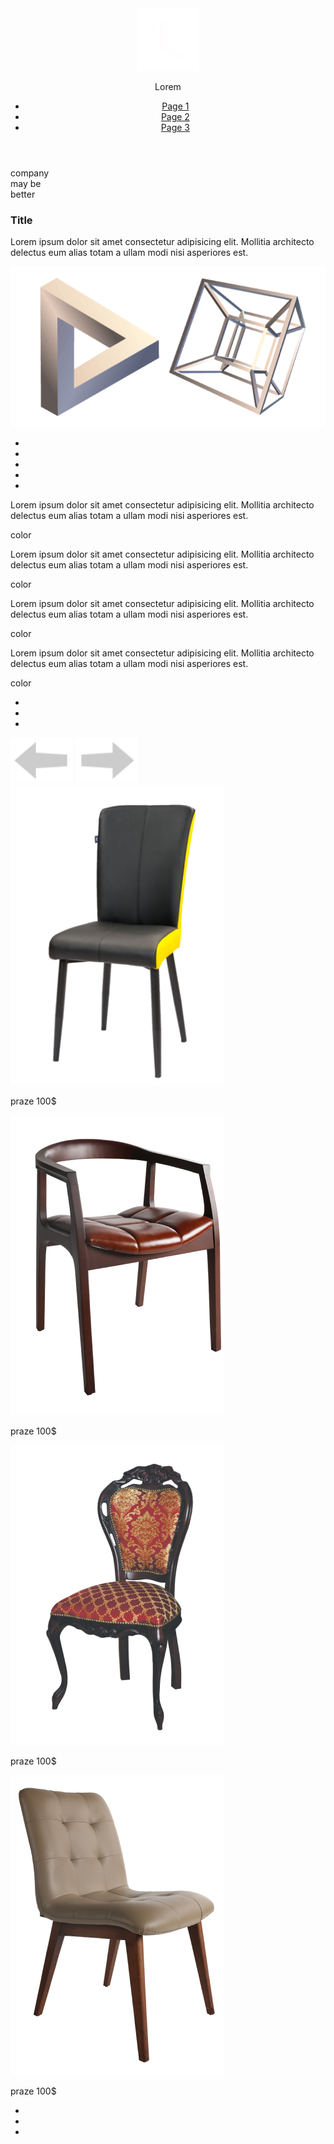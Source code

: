 <!DOCTYPE html>
<html lang="en">
<head>
   <meta charset="UTF-8">
   <meta http-equiv="X-UA-Compatible" content="IE=edge">
   <meta name="viewport" content="width=device-width, initial-scale=1.0">
   <link rel="stylesheet" href="css/style.css">
   <title>Self 15</title>
</head>
<body>
   <div class="wrapper">
      <div class="content">
         <div id="page0" class="page0">
            <header class="header">
               <div class="container">
                  <div id="header__container" class="header__container">
                     <img class="logo" src="img/logo.png" alt="icon">
                     <div class="lorem">
                        <p class="lorem_text">
                           Lorem
                        </p>
                     </div>
                     <nav class="menu nav">
                        <ul class="menu_list">
                           <li class="menu_item">
                              <a onclick="show1()" href="#" class="menu_link">
                                 Page 1
                              </a>
                           </li>
                           <li class="menu_item">
                              <a onclick="show2()" href="#" class="menu_link">
                                 Page 2
                              </a>
                           </li>
                           <li class="menu_item">
                              <a onclick="show3()" href="#" class="menu_link">
                                 Page 3
                              </a>
                           </li>
                        </ul>
                     </nav>
                  </div>
               </div>
            </header>
            <div id="cont" class="cont">
               <div class="page0_content">
                  <div class="page0_word1 text1">company</div>
                  <div class="page0_word2 text1">may be</div>
                  <div class="page0_word3 text1">better</div>
               </div>
            </div>
         </div>
         <div id="page1" class="page1">
            <div onclick="back()" class="btn01">
               <div class="close"></div>
            </div>
            <div id="page1_content" class="page1_content">
               <div class="page1_text">
                  <h3>Title</h3>
                  <p>Lorem ipsum dolor sit amet consectetur adipisicing elit. Mollitia 
                     architecto delectus eum alias totam a ullam modi nisi asperiores est.</p>
               </div>
               <img src="img/img1.png" alt="icon" class="page1_img">
            </div>
            <div class="square">
               <ul>
                  <li></li>
                  <li></li>
                  <li></li>
                  <li></li>
                  <li></li>
               </ul>
            </div>
         </div>
         <div id="page2" class="page2">
            <div onclick="back2()" class="btn01">
               <div class="close"></div>
            </div>
            <div id="page2_items" class="cont2">
               <div class="page2_items">
                  <div class="page2_item">
                     <div class="text2">
                        Lorem ipsum dolor sit amet consectetur adipisicing elit. 
                        Mollitia architecto delectus eum alias totam a ullam modi nisi asperiores est. 
                     </div>
                     <div class="btn2">
                        <p onclick="bg()" class="link2 link21">color</p>
                     </div>
                  </div>
                  <div class="page2_item">
                     <div class="text2">
                        Lorem ipsum dolor sit amet consectetur adipisicing elit. 
                        Mollitia architecto delectus eum alias totam a ullam modi nisi asperiores est. 
                     </div>
                     <div class="btn2">
                        <p onclick="bg2()" class="link2 link22">color</p>
                     </div>
                  </div>
                  <div class="page2_item">
                     <div class="text2">
                        Lorem ipsum dolor sit amet consectetur adipisicing elit. 
                        Mollitia architecto delectus eum alias totam a ullam modi nisi asperiores est. 
                     </div>
                     <div class="btn2">
                        <p onclick="bg3()" class="link2 link23">color</p>
                     </div>
                  </div>
                  <div class="page2_item">
                     <div class="text2">
                        Lorem ipsum dolor sit amet consectetur adipisicing elit. 
                        Mollitia architecto delectus eum alias totam a ullam modi nisi asperiores est. 
                     </div>
                     <div class="btn2">
                        <p onclick="bg4()" class="link2 link24">color</p>
                     </div>
                  </div>
               </div>
               <div class="circle">
                  <ul>
                     <li></li>
                     <li></li>
                     <li></li>
                  </ul>
               </div>
            </div>
         </div>
         <div id="page3" class="page3">
            <div class="conteiner">
               <div onclick="back3()" class="btn01">
                  <div class="close"></div>
               </div>
               <div class="page3_content">
                  <div class="arrow">
                     <img onclick="turn()" src="img/arl.png" alt="icon" class="img_ar">
                     <img onclick="turn1()" src="img/arr.png" alt="icon" class="img_ar">
                  </div>
                  <div class="page3_items">
                     <div id="page3_im1" class="page3_item page3_im1">
                        <img id="img1" class="img1" src="img/cha1.png" alt="icon">
                        <p>praze 100$</p>
                     </div>
                     <div id="page3_im2" class="page3_item page3_im2">
                        <img id="img2" src="img/cha2.png" alt="icon">
                        <p>praze 100$</p>
                     </div>
                     <div id="page3_im3" class="page3_item page3_im3">
                        <img id="img3" class="img3" src="img/cha3.png" alt="icon">
                        <p>praze 100$</p>
                     </div>
                     <div id="page3_im4" class="page3_item page3_im4">
                        <img id="img4" class="img4" src="img/cha4.png" alt="icon">
                        <p>praze 100$</p>
                     </div>
                  </div>
                  <div class="square">
                     <ul>
                        <li></li>
                        <li></li>
                        <li></li>
                     </ul>
                  </div>
               </div>
            </div>
         </div>
      </div>
   </div>
   <script src="js/main.js"></script>
</body>
</html>
